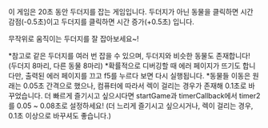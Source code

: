 이 게임은 20초 동안 두더지를 잡는 게임입니다. 두더지가 아닌 동물을 클릭하면 시간 감점(-0.5초)이고 두더지를 클릭하면 시간 증가(+0.5초) 입니다. 

무작위로 움직이는 두더지를 잘 잡아보세요~! 


*참고로 같은 두더지를 여러 번 잡을 수 있으며, 두더지와 비슷한 동물도 존재합니다! (두더지 8마리, 다른 동물 8마리)
*확률적으로 디버깅할 때 에러 페이지가 뜨기도 합니다만, 출력된 에러 페이지를 끄고 f5를 누르다 보면 다시 실행됩니다.
*동물들 이동은 원래는 0.05초 간격으로 했으나, 컴퓨터에 따라서 렉이 걸리는 경우가 존재해 0.1초로 바꾸었습니다.
더 빠르게 즐기시고 싶으시다면 startGame과 timerCallback에서 timer2를 0.05 ~ 0.08초로 설정하세요! 
(더 느리게 즐기시고 싶으시거나, 렉이 걸리는 경우, 0.1초 이상으로 바꾸셔도 좋습니다.) 
